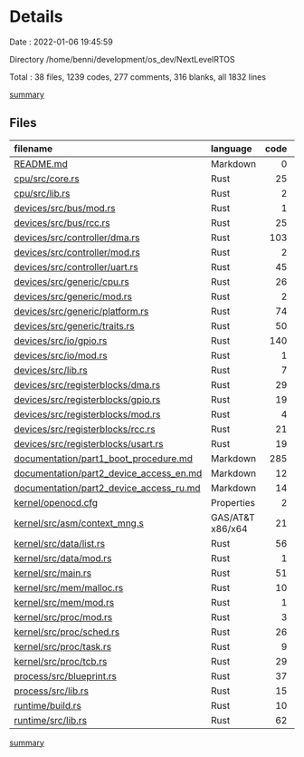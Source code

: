 # Details

Date : 2022-01-06 19:45:59

Directory /home/benni/development/os_dev/NextLevelRTOS

Total : 38 files,  1239 codes, 277 comments, 316 blanks, all 1832 lines

[summary](results.md)

## Files
| filename | language | code | comment | blank | total |
| :--- | :--- | ---: | ---: | ---: | ---: |
| [README.md](/README.md) | Markdown | 0 | 0 | 1 | 1 |
| [cpu/src/core.rs](/cpu/src/core.rs) | Rust | 25 | 6 | 3 | 34 |
| [cpu/src/lib.rs](/cpu/src/lib.rs) | Rust | 2 | 0 | 0 | 2 |
| [devices/src/bus/mod.rs](/devices/src/bus/mod.rs) | Rust | 1 | 0 | 0 | 1 |
| [devices/src/bus/rcc.rs](/devices/src/bus/rcc.rs) | Rust | 25 | 21 | 7 | 53 |
| [devices/src/controller/dma.rs](/devices/src/controller/dma.rs) | Rust | 103 | 5 | 23 | 131 |
| [devices/src/controller/mod.rs](/devices/src/controller/mod.rs) | Rust | 2 | 0 | 0 | 2 |
| [devices/src/controller/uart.rs](/devices/src/controller/uart.rs) | Rust | 45 | 0 | 7 | 52 |
| [devices/src/generic/cpu.rs](/devices/src/generic/cpu.rs) | Rust | 26 | 1 | 3 | 30 |
| [devices/src/generic/mod.rs](/devices/src/generic/mod.rs) | Rust | 2 | 0 | 1 | 3 |
| [devices/src/generic/platform.rs](/devices/src/generic/platform.rs) | Rust | 74 | 1 | 7 | 82 |
| [devices/src/generic/traits.rs](/devices/src/generic/traits.rs) | Rust | 50 | 41 | 6 | 97 |
| [devices/src/io/gpio.rs](/devices/src/io/gpio.rs) | Rust | 140 | 42 | 18 | 200 |
| [devices/src/io/mod.rs](/devices/src/io/mod.rs) | Rust | 1 | 0 | 0 | 1 |
| [devices/src/lib.rs](/devices/src/lib.rs) | Rust | 7 | 0 | 2 | 9 |
| [devices/src/registerblocks/dma.rs](/devices/src/registerblocks/dma.rs) | Rust | 29 | 10 | 4 | 43 |
| [devices/src/registerblocks/gpio.rs](/devices/src/registerblocks/gpio.rs) | Rust | 19 | 16 | 2 | 37 |
| [devices/src/registerblocks/mod.rs](/devices/src/registerblocks/mod.rs) | Rust | 4 | 0 | 0 | 4 |
| [devices/src/registerblocks/rcc.rs](/devices/src/registerblocks/rcc.rs) | Rust | 21 | 16 | 4 | 41 |
| [devices/src/registerblocks/usart.rs](/devices/src/registerblocks/usart.rs) | Rust | 19 | 10 | 1 | 30 |
| [documentation/part1_boot_procedure.md](/documentation/part1_boot_procedure.md) | Markdown | 285 | 0 | 132 | 417 |
| [documentation/part2_device_access_en.md](/documentation/part2_device_access_en.md) | Markdown | 12 | 0 | 5 | 17 |
| [documentation/part2_device_access_ru.md](/documentation/part2_device_access_ru.md) | Markdown | 14 | 0 | 8 | 22 |
| [kernel/openocd.cfg](/kernel/openocd.cfg) | Properties | 2 | 3 | 2 | 7 |
| [kernel/src/asm/context_mng.s](/kernel/src/asm/context_mng.s) | GAS/AT&T x86/x64 | 21 | 0 | 4 | 25 |
| [kernel/src/data/list.rs](/kernel/src/data/list.rs) | Rust | 56 | 6 | 7 | 69 |
| [kernel/src/data/mod.rs](/kernel/src/data/mod.rs) | Rust | 1 | 0 | 0 | 1 |
| [kernel/src/main.rs](/kernel/src/main.rs) | Rust | 51 | 12 | 13 | 76 |
| [kernel/src/mem/malloc.rs](/kernel/src/mem/malloc.rs) | Rust | 10 | 1 | 4 | 15 |
| [kernel/src/mem/mod.rs](/kernel/src/mem/mod.rs) | Rust | 1 | 0 | 0 | 1 |
| [kernel/src/proc/mod.rs](/kernel/src/proc/mod.rs) | Rust | 3 | 0 | 0 | 3 |
| [kernel/src/proc/sched.rs](/kernel/src/proc/sched.rs) | Rust | 26 | 23 | 9 | 58 |
| [kernel/src/proc/task.rs](/kernel/src/proc/task.rs) | Rust | 9 | 18 | 5 | 32 |
| [kernel/src/proc/tcb.rs](/kernel/src/proc/tcb.rs) | Rust | 29 | 15 | 9 | 53 |
| [process/src/blueprint.rs](/process/src/blueprint.rs) | Rust | 37 | 8 | 8 | 53 |
| [process/src/lib.rs](/process/src/lib.rs) | Rust | 15 | 0 | 2 | 17 |
| [runtime/build.rs](/runtime/build.rs) | Rust | 10 | 4 | 4 | 18 |
| [runtime/src/lib.rs](/runtime/src/lib.rs) | Rust | 62 | 18 | 15 | 95 |

[summary](results.md)